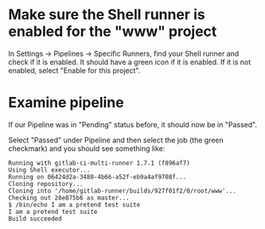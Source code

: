 
# Make sure the Shell runner is enabled for the "www" project

In Settings -> Pipelines -> Specific Runners, find your Shell runner and check if it is enabled. It should have a green icon if it is enabled.  If it is not enabled, select "Enable for this project".


# Examine pipeline

If our Pipeline was in "Pending" status before, it should now be in "Passed".

Select "Passed" under Pipeline and then select the job (the green checkmark) and you should see something like:

```
Running with gitlab-ci-multi-runner 1.7.1 (f896af7)
Using Shell executor...
Running on 06424d2a-3480-4b66-a52f-eb9a4af9708f...
Cloning repository...
Cloning into '/home/gitlab-runner/builds/927f01f2/0/root/www'...
Checking out 28e875b6 as master...
$ /bin/echo I am a pretend test suite
I am a pretend test suite
Build succeeded
```
